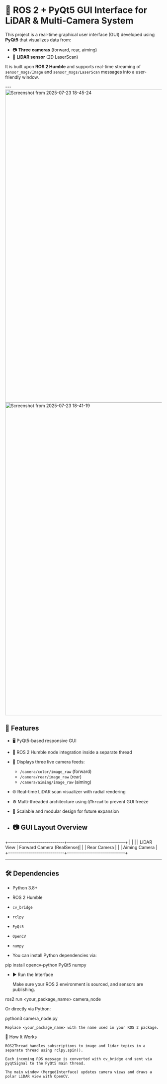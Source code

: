 # 🔭 ROS 2 + PyQt5 GUI Interface for LiDAR & Multi-Camera System

This project is a real-time graphical user interface (GUI) developed using **PyQt5** that visualizes data from:
- 📷 **Three cameras** (forward, rear, aiming)
- 🧭 **LiDAR sensor** (2D LaserScan)

It is built upon **ROS 2 Humble** and supports real-time streaming of `sensor_msgs/Image` and `sensor_msgs/LaserScan` messages into a user-friendly window.

---<img width="1204" height="1006" alt="Screenshot from 2025-07-23 18-45-24" src="https://github.com/user-attachments/assets/5191a003-68bc-4e66-b9f7-9ce724be8528" />
<img width="1204" height="1006" alt="Screenshot from 2025-07-23 18-41-19" src="https://github.com/user-attachments/assets/345cbe6d-a7dd-49d0-9991-1ddeedd1c518" />



## 🚀 Features

- 🖥️ PyQt5-based responsive GUI
- 📡 ROS 2 Humble node integration inside a separate thread
- 🎥 Displays three live camera feeds:
  - `/camera/color/image_raw` (forward)
  - `/camera/rear/image_raw` (rear)
  - `/camera/aiming/image_raw` (aiming)
- 🌐 Real-time LiDAR scan visualizer with radial rendering
- ⚙️ Multi-threaded architecture using `QThread` to prevent GUI freeze
- 🎯 Scalable and modular design for future expansion

- ## 📷 GUI Layout Overview

+----------------------------+-----------------------------+
| | |
| LiDAR View | Forward Camera (RealSense)|
| | Rear Camera |
| | Aiming Camera |
+----------------------------+-----------------------------+


---

## 🛠️ Dependencies

- Python 3.8+
- ROS 2 Humble
- `cv_bridge`
- `rclpy`
- `PyQt5`
- `OpenCV`
- `numpy`

- You can install Python dependencies via:


pip install opencv-python PyQt5 numpy


- ▶️ Run the Interface

    Make sure your ROS 2 environment is sourced, and sensors are publishing.

ros2 run <your_package_name> camera_node

Or directly via Python:

python3 camera_node.py

    Replace <your_package_name> with the name used in your ROS 2 package.




🧠 How It Works

    ROS2Thread handles subscriptions to image and lidar topics in a separate thread using rclpy.spin().

    Each incoming ROS message is converted with cv_bridge and sent via pyqtSignal to the PyQt5 main thread.

    The main window (MergedInterface) updates camera views and draws a polar LiDAR view with OpenCV.

